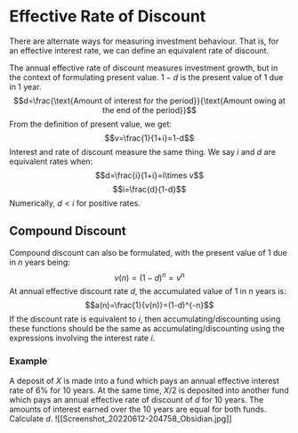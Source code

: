 # Effective Rate of Discount
There are alternate ways for measuring investment behaviour. That is, for an effective interest rate, we can define an equivalent rate of discount.

The annual effective rate of discount measures investment growth, but in the context of formulating present value. $1-d$ is the present value of 1 due in 1 year.
$$d=\frac{\text{Amount of interest for the period}}{\text{Amount owing at the end of the period}}$$
From the definition of present value, we get:
$$v=\frac{1}{1+i}=1-d$$
Interest and rate of discount measure the same thing. We say $i$ and $d$ are equivalent rates when:
$$d=\frac{i}{1+i}=i\times v$$
$$i=\frac{d}{1-d}$$
Numerically, $d<i$ for positive rates. 

## Compound Discount
Compound discount can also be formulated, with the present value of 1 due in $n$ years being:
$$v(n)=(1-d)^n=v^n$$
At annual effective discount rate $d$, the accumulated value of 1 in $n$ years is:
$$a(n)=\frac{1}{v(n)}=(1-d)^{-n}$$
If the discount rate is equivalent to $i$, then accumulating/discounting using these functions should be the same as accumulating/discounting using the expressions involving the interest rate $i$.

### Example
A deposit of $X$ is made into a fund which pays an annual effective interest rate of $6\%$ for 10 years. At the same time, $X/2$ is deposited into another fund which pays an annual effective rate of discount of $d$ for 10 years. The amounts of interest earned over the 10 years are equal for both funds. Calculate $d$.
![[Screenshot_20220612-204758_Obsidian.jpg]]
